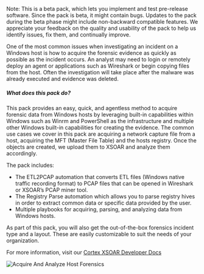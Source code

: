 Note: This is a beta pack, which lets you implement and test pre-release software. Since the pack is beta, it might contain bugs. Updates to the pack during the beta phase might include non-backward compatible features. We appreciate your feedback on the quality and usability of the pack to help us identify issues, fix them, and continually improve.

One of the most common issues when investigating an incident on a Windows host is how to acquire the forensic evidence as quickly as possible as the incident occurs. An analyst may need to login or remotely deploy an agent or applications such as Wireshark or begin copying files from the host. Often the investigation will take place after the malware was already executed and evidence was deleted.

##### What does this pack do?
This pack provides an easy, quick, and agentless method to acquire forensic data from Windows hosts by leveraging built-in capabilities within Windows such as Winrm and PowerShell as the infrastructure and multiple other Windows built-in capabilities for creating the evidence.
The common use cases we cover in this pack are acquiring a network capture file from a host, acquiring the MFT (Master File Table) and the hosts registry. Once the objects are created, we upload them to XSOAR and analyze them accordingly.

The pack includes: 
- The ETL2PCAP automation that converts ETL files (Windows native traffic recording format) to PCAP files that can be opened in Wireshark or XSOAR’s PCAP miner tool.
- The Registry Parse automation which allows you to parse registry hives in order to extract common data or specific data provided by the user.
- Multiple playbooks for acquiring, parsing, and analyzing data from Windows hosts.

As part of this pack, you will also get the out-of-the-box forensics incident type and a layout. These are easily customizable to suit the needs of your organization.

For more information, visit our  [Cortex XSOAR Developer Docs](https://xsoar.pan.dev/docs/reference/playbooks/ps-remote-acquire-host-forensics)

![Acquire And Analyze Host Forensics](../../doc_files/PS-Remote__Acquire_Host_Forensics.png/n)
